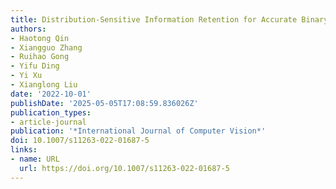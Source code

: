 ```yaml
---
title: Distribution-Sensitive Information Retention for Accurate Binary Neural Network
authors:
- Haotong Qin
- Xiangguo Zhang
- Ruihao Gong
- Yifu Ding
- Yi Xu
- Xianglong Liu
date: '2022-10-01'
publishDate: '2025-05-05T17:08:59.836026Z'
publication_types:
- article-journal
publication: '*International Journal of Computer Vision*'
doi: 10.1007/s11263-022-01687-5
links:
- name: URL
  url: https://doi.org/10.1007/s11263-022-01687-5
---
```

